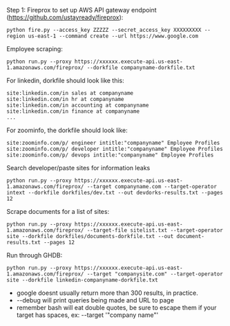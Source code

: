 Step 1: Fireprox to set up AWS API gateway endpoint (https://github.com/ustayready/fireprox): 

```
python fire.py --access_key ZZZZZ --secret_access_key XXXXXXXXX --region us-east-1 --command create --url https://www.google.com
```

Employee scraping: 
```
python run.py --proxy https://xxxxxx.execute-api.us-east-1.amazonaws.com/fireprox/ --dorkfile companyname-dorkfile.txt
```

For linkedin, dorkfile should look like this: 

```
site:linkedin.com/in sales at companyname
site:linkedin.com/in hr at companyname
site:linkedin.com/in accounting at companyname
site:linkedin.com/in finance at companyname
...
````

For zoominfo, the dorkfile should look like: 
```
site:zoominfo.com/p/ engineer intitle:"companyname" Employee Profiles
site:zoominfo.com/p/ developer intitle:"companyname" Employee Profiles
site:zoominfo.com/p/ devops intitle:"companyname" Employee Profiles
```


Search developer/paste sites for information leaks

```
python run.py --proxy https://xxxxxx.execute-api.us-east-1.amazonaws.com/fireprox/ --target companyname.com --target-operator intext --dorkfile dorkfiles/dev.txt --out devdorks-results.txt --pages 12
```

Scrape documents for a list of sites: 
```
python run.py --proxy https://xxxxxx.execute-api.us-east-1.amazonaws.com/fireprox/ --target-file sitelist.txt --target-operator site --dorkfile dorkfiles/documents-dorkfile.txt --out document-results.txt --pages 12
```

Run through GHDB: 

```
python run.py --proxy https://xxxxxx.execute-api.us-east-1.amazonaws.com/fireprox/ --target "companysite.com" --target-operator site --dorkfile linkedin-companyname-dorkfile.txt
```

* google doesnt usually return more than 300 results, in practice. 
* --debug will print queries being made and URL to page
* remember bash will eat double quotes, be sure to escape them if your target has spaces, ex: --target '"company name"'
